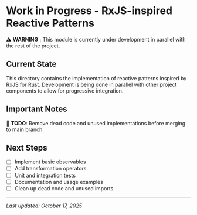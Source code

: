 # Work in Progress - RxJS-inspired Reactive Patterns

⚠️ **WARNING** : This module is currently under development in parallel with the rest of the project.

## Current State

This directory contains the implementation of reactive patterns inspired by RxJS for Rust. Development is being done in parallel with other project components to allow for progressive integration.

## Important Notes

🧹 **TODO**: Remove dead code and unused implementations before merging to main branch.

## Next Steps

- [ ] Implement basic observables
- [ ] Add transformation operators  
- [ ] Unit and integration tests
- [ ] Documentation and usage examples
- [ ] Clean up dead code and unused imports

---

*Last updated: October 17, 2025*